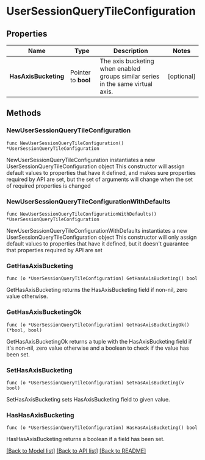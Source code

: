 # UserSessionQueryTileConfiguration

## Properties

Name | Type | Description | Notes
------------ | ------------- | ------------- | -------------
**HasAxisBucketing** | Pointer to **bool** | The axis bucketing when enabled groups similar series in the same virtual axis. | [optional] 

## Methods

### NewUserSessionQueryTileConfiguration

`func NewUserSessionQueryTileConfiguration() *UserSessionQueryTileConfiguration`

NewUserSessionQueryTileConfiguration instantiates a new UserSessionQueryTileConfiguration object
This constructor will assign default values to properties that have it defined,
and makes sure properties required by API are set, but the set of arguments
will change when the set of required properties is changed

### NewUserSessionQueryTileConfigurationWithDefaults

`func NewUserSessionQueryTileConfigurationWithDefaults() *UserSessionQueryTileConfiguration`

NewUserSessionQueryTileConfigurationWithDefaults instantiates a new UserSessionQueryTileConfiguration object
This constructor will only assign default values to properties that have it defined,
but it doesn't guarantee that properties required by API are set

### GetHasAxisBucketing

`func (o *UserSessionQueryTileConfiguration) GetHasAxisBucketing() bool`

GetHasAxisBucketing returns the HasAxisBucketing field if non-nil, zero value otherwise.

### GetHasAxisBucketingOk

`func (o *UserSessionQueryTileConfiguration) GetHasAxisBucketingOk() (*bool, bool)`

GetHasAxisBucketingOk returns a tuple with the HasAxisBucketing field if it's non-nil, zero value otherwise
and a boolean to check if the value has been set.

### SetHasAxisBucketing

`func (o *UserSessionQueryTileConfiguration) SetHasAxisBucketing(v bool)`

SetHasAxisBucketing sets HasAxisBucketing field to given value.

### HasHasAxisBucketing

`func (o *UserSessionQueryTileConfiguration) HasHasAxisBucketing() bool`

HasHasAxisBucketing returns a boolean if a field has been set.


[[Back to Model list]](../README.md#documentation-for-models) [[Back to API list]](../README.md#documentation-for-api-endpoints) [[Back to README]](../README.md)


